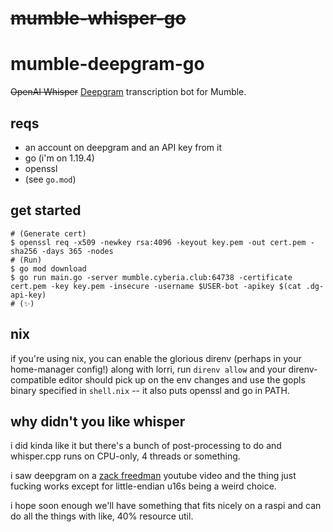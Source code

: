 # ~~mumble-whisper-go~~
# mumble-deepgram-go
~~OpenAI Whisper~~ [Deepgram](https://deepgram.com) transcription bot for Mumble.

## reqs

- an account on deepgram and an API key from it
- go (i'm on 1.19.4)
- openssl
- (see `go.mod`)

## get started

``` shellsession
# (Generate cert)
$ openssl req -x509 -newkey rsa:4096 -keyout key.pem -out cert.pem -sha256 -days 365 -nodes
# (Run)
$ go mod download
$ go run main.go -server mumble.cyberia.club:64738 -certificate cert.pem -key key.pem -insecure -username $USER-bot -apikey $(cat .dg-api-key)
# (✨)
```

## nix
if you're using nix, you can enable the glorious direnv (perhaps in your home-manager config!)
along with lorri, run `direnv allow` and your direnv-compatible editor should pick up on the env
changes and use the gopls binary specified in `shell.nix` -- it also puts openssl and go in PATH.

## why didn't you like whisper

i did kinda like it but there's a bunch of post-processing to do and whisper.cpp 
runs on CPU-only, 4 threads or something.

i saw deepgram on a [zack freedman](https://www.youtube.com/@ZackFreedman/videos) youtube video
and the thing just fucking works except for little-endian u16s being a weird choice.

i hope soon enough we'll have something that fits nicely on a raspi and can do all the things with like, 40% resource util.

